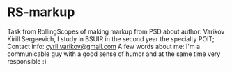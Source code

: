 # RS-markup
Task from RollingScopes of making markup from PSD about author: Varikov Kirill Sergeevich, I study in BSUIR in the second year the specialty POIT; Contact info: cyril.varikov@gmail.com A few words about me: I'm a communicable guy with a good sense of humor and at the same time very responsible :)